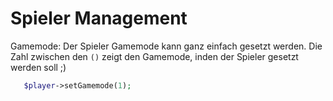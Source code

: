 # Spieler Management

Gamemode:
   Der Spieler Gamemode kann ganz einfach gesetzt
   werden. Die Zahl zwischen den `()` zeigt
   den Gamemode, inden der Spieler gesetzt werden
   soll ;)
   ```php
      $player->setGamemode(1);
   ```
